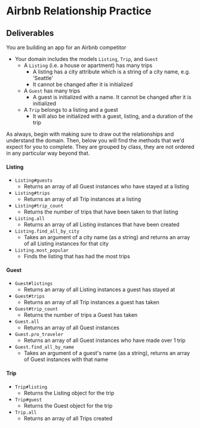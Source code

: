 # Airbnb Relationship Practice

## Deliverables
You are building an app for an Airbnb competitor
- Your domain includes the models `Listing`, `Trip`, and `Guest`
  - A `Listing` (i.e. a house or apartment) has many trips
    - A listing has a city attribute which is a string of a city name, e.g. 'Seattle'
    - It cannot be changed after it is initialized
  - A `Guest` has many trips
    - A guest is initialized with a name. It cannot be changed after it is initialized
  - A `Trip` belongs to a listing and a guest
    - It will also be initialized with a guest, listing, and a duration of the trip

As always, begin with making sure to draw out the relationships and understand the domain. Then,
below you will find the methods that we'd expect for you to complete. They are grouped by class,
they are not ordered in any particular way beyond that.  

#### Listing
- `Listing#guests`
  - Returns an array of all Guest instances who have stayed at a listing
- `Listing#trips`
  - Returns an array of all Trip instances at a listing
- `Listing#trip_count`
  - Returns the number of trips that have been taken to that listing
- `Listing.all`
  - Returns an array of all Listing instances that have been created
- `Listing.find_all_by_city`
  - Takes an argument of a city name (as a string) and returns an array of all Listing instances for that city
- `Listing.most_popular`
  - Finds the listing that has had the most trips

#### Guest
- `Guest#listings`
  - Returns an array of all Listing instances a guest has stayed at
- `Guest#trips`
  - Returns an array of all Trip instances a guest has taken
- `Guest#trip_count`
  - Returns the number of trips a Guest has taken
- `Guest.all`
  - Returns an array of all Guest instances
- `Guest.pro_traveler`
  - Returns an array of all Guest instances who have made over 1 trip
- `Guest.find_all_by_name`
  - Takes an argument of a guest's name (as a string), returns an array of Guest instances with that name

#### Trip
- `Trip#listing`
  - Returns the Listing object for the trip
- `Trip#guest`
  - Returns the Guest object for the trip
- `Trip.all`
  - Returns an array of all Trips created
